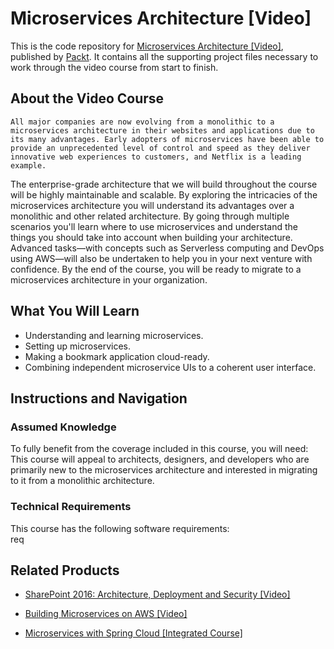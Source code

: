 # Microservices Architecture [Video]
This is the code repository for [Microservices Architecture [Video]](https://www.packtpub.com/application-development/microservices-architecture-video?utm_source=github&utm_medium=repository&utm_campaign=9781788628310), published by [Packt](https://www.packtpub.com/?utm_source=github). It contains all the supporting project files necessary to work through the video course from start to finish.
## About the Video Course
	All major companies are now evolving from a monolithic to a microservices architecture in their websites and applications due to its many advantages. Early adopters of microservices have been able to provide an unprecedented level of control and speed as they deliver innovative web experiences to customers, and Netflix is a leading example.
The enterprise-grade architecture that we will build throughout the course will be highly maintainable and scalable. By exploring the intricacies of the microservices architecture you will understand its advantages over a monolithic and other related architecture. By going through multiple scenarios you'll learn where to use microservices and understand the things you should take into account when building your architecture. Advanced tasks—with concepts such as Serverless computing and DevOps using AWS—will also be undertaken to help you in your next venture with confidence.
By the end of the course, you will be ready to migrate to a microservices architecture in your organization.

<H2>What You Will Learn</H2>
<DIV class=book-info-will-learn-text>
<UL>
<LI>Understanding and learning microservices. 
<LI>Setting up microservices. 
<LI>Making a bookmark application cloud-ready. 
<LI>Combining independent microservice UIs to a coherent user interface. </LI></UL></DIV>

## Instructions and Navigation
### Assumed Knowledge
To fully benefit from the coverage included in this course, you will need:<br/>
This course will appeal to architects, designers, and developers who are primarily new to the microservices architecture and interested in migrating to it from a monolithic architecture.
### Technical Requirements
This course has the following software requirements:<br/>
req

## Related Products
* [SharePoint 2016: Architecture, Deployment and Security [Video]](https://www.packtpub.com/virtualization-and-cloud/sharepoint-2016-architecture-deployment-security-video?utm_source=github&utm_medium=repository&utm_campaign=9781788298506)

* [Building Microservices on AWS [Video]](https://www.packtpub.com/application-development/building-microservices-aws-video?utm_source=github&utm_medium=repository&utm_campaign=9781789341638)

* [Microservices with Spring Cloud [Integrated Course]](https://www.packtpub.com/virtualization-and-cloud/microservices-spring-cloud-integrated-course?utm_source=github&utm_medium=repository&utm_campaign=9781788392426)

